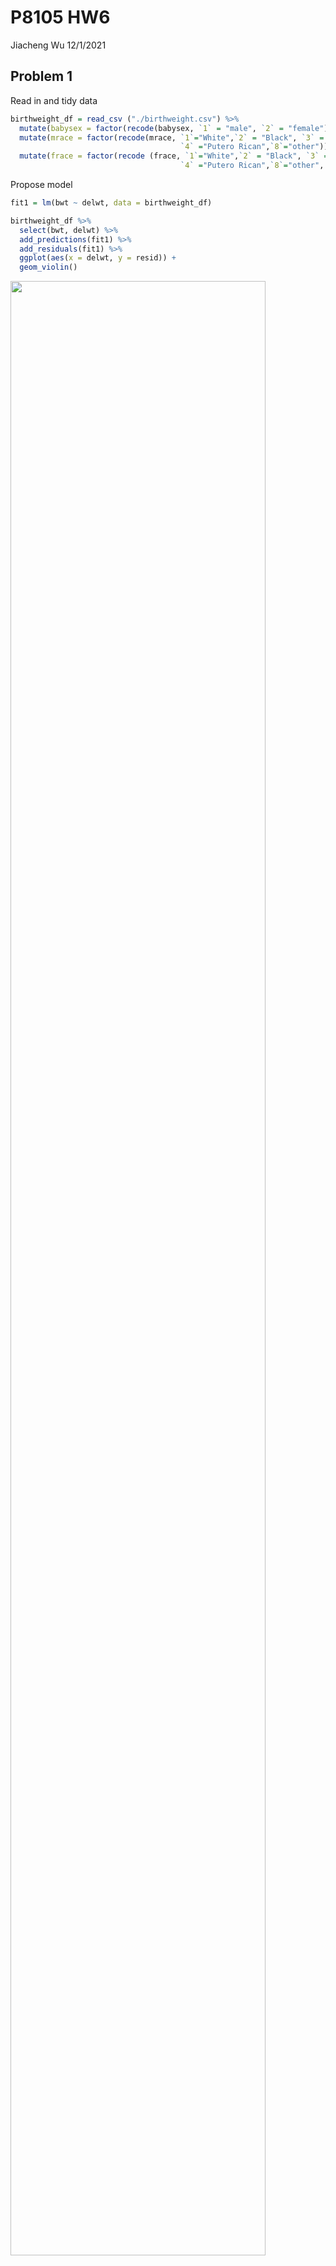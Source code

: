 P8105 HW6
================
Jiacheng Wu
12/1/2021

## Problem 1

Read in and tidy data

``` r
birthweight_df = read_csv ("./birthweight.csv") %>% 
  mutate(babysex = factor(recode(babysex, `1` = "male", `2` = "female"))) %>% 
  mutate(mrace = factor(recode(mrace, `1`="White",`2` = "Black", `3` = "Asian", 
                                      `4` ="Putero Rican",`8`="other"))) %>% 
  mutate(frace = factor(recode (frace, `1`="White",`2` = "Black", `3` = "Asian", 
                                      `4` ="Putero Rican",`8`="other", `9` = "Unknown"))) 
```

Propose model

``` r
fit1 = lm(bwt ~ delwt, data = birthweight_df)
```

``` r
birthweight_df %>% 
  select(bwt, delwt) %>% 
  add_predictions(fit1) %>% 
  add_residuals(fit1) %>% 
  ggplot(aes(x = delwt, y = resid)) +
  geom_violin()
```

<img src="p8105_hw6_files/figure-gfm/unnamed-chunk-3-1.png" width="90%" />

Compare models using cross validation

``` r
cv_df = 
  crossv_mc(birthweight_df, 100) %>% 
  mutate(
    train = map(train, as_tibble),
    test = map(test, as_tibble)
  ) %>% 
  mutate(
    fit1 = map(train, ~lm(bwt ~ delwt, data = .x)),
    fit2 = map(train, ~lm(bwt ~ blength + gaweeks, data = .x)),
    fit3 = map(train, ~lm(bwt ~ bhead + blength + babysex + bhead*blength + bhead*babysex + blength*babysex + 
                                   bhead*blength*babysex, data = .x))) %>% 
    mutate(
   rmse1 = map2_dbl(fit1, test, ~rmse(model = .x, data = .y)),
   rmse2 = map2_dbl(fit2, test, ~rmse(model = .x, data = .y)),
   rmse3 = map2_dbl(fit3, test, ~rmse(model = .x, data = .y)))
```

Visualizing

``` r
cv_df %>% 
  select(starts_with("rmse")) %>% 
  pivot_longer(
    everything(),
    names_to = "model", 
    values_to = "rmse",
    names_prefix = "rmse_"
  ) %>% 
  ggplot(aes(x = model, y = rmse)) +
  geom_boxplot()
```

<img src="p8105_hw6_files/figure-gfm/unnamed-chunk-5-1.png" width="90%" />

Based on the visualization of the three models, we conclude that `fit3`
is the best model as it has the lowest rsme.

## Problem 2

Downloda data

``` r
weather_df = 
  rnoaa::meteo_pull_monitors(
    c("USW00094728"),
    var = c("PRCP", "TMIN", "TMAX"), 
    date_min = "2017-01-01",
    date_max = "2017-12-31") %>%
  mutate(
    name = recode(id, USW00094728 = "CentralPark_NY"),
    tmin = tmin / 10,
    tmax = tmax / 10) %>%
  select(name, id, everything())
```

    ## Registered S3 method overwritten by 'hoardr':
    ##   method           from
    ##   print.cache_info httr

    ## using cached file: ~/Library/Caches/R/noaa_ghcnd/USW00094728.dly

    ## date created (size, mb): 2021-10-09 16:25:09 (7.604)

    ## file min/max dates: 1869-01-01 / 2021-10-31

``` r
boot_sample = function(df) {
  
  sample_frac(df, replace = TRUE)
  
}
```

Bootstraping

``` r
boot_strap_df = 
  tibble(strap_number = 1:5000,
         strap_sample = rerun(5000, boot_sample(weather_df))
         )
```

``` r
rsquare_results = boot_strap_df %>% 
  mutate(
    models = map(strap_sample, ~lm(tmax ~ tmin, data = .x)),
    results = map(models, broom::glance)) %>% 
  select(strap_number, results) %>% 
  unnest(results)

rsquare_results %>% 
  ggplot(aes(x = r.squared)) + geom_density()
```

<img src="p8105_hw6_files/figure-gfm/unnamed-chunk-9-1.png" width="90%" />

The distribution of r.squared has a heavy tail extending to low values,
so there could be large outliers are included in the bootstrap sample.

``` r
CI = c(quantile(rsquare_results$r.squared, 0.025), quantile(rsquare_results$r.squared, 0.975))

## The 95% confidence interval is 
CI
```

    ##      2.5%     97.5% 
    ## 0.8945649 0.9271489

``` r
beta_results = boot_strap_df %>% 
  mutate(
    models = map(strap_sample, ~lm(tmax ~ tmin, data = .x) ),
    beta_results = map(models, broom::tidy)) %>% 
  select(strap_number, beta_results) %>% 
  unnest(beta_results) %>% 
  select(strap_number, term, estimate) %>% 
  pivot_wider(names_from = term,
              values_from = estimate) %>% 
  mutate(log_beta = log(`(Intercept)` * tmin))

beta_results %>% 
  ggplot(aes(x = log_beta)) + geom_density()
```

<img src="p8105_hw6_files/figure-gfm/unnamed-chunk-11-1.png" width="90%" />

The distribution of log(beta0 \* beta) is approximately normal.

``` r
CI = c(quantile(beta_results$log_beta, 0.025), quantile(beta_results$log_beta, 0.975))

## The 95% confidence interval is 
CI
```

    ##     2.5%    97.5% 
    ## 1.965165 2.059275
